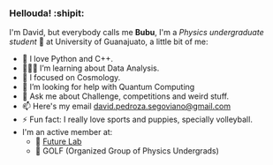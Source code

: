 ### Hellouda! :shipit:
I'm David, but everybody calls me **Bubu**, I'm a _Physics undergraduate student_ :school_satchel: at University of Guanajuato, a little bit of me:

- :snake: I love Python and C++.
- 👨🏽‍💻 I’m learning about Data Analysis.
- 🌌 I focused on Cosmology.
- 🤔 I’m looking for help with Quantum Computing
- 💬 Ask me about Challenge, competitions and weird stuff.
- 📫 Here's my email david.pedroza.segoviano@gmail.com
- ⚡ Fun fact: I really love sports and puppies, specially volleyball.
- I'm an active member at:
  - :rocket: [Future Lab](http://futurelab.mx/)
  - 🔭 GOLF (Organized Group of Physics Undergrads)

